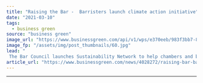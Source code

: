 ```yaml
---
title: "Raising the Bar -  Barristers launch climate action initiative"
date: "2021-03-10"
tags: 
  - business green
source: "business green"
image_url: "https://www.businessgreen.com/api/v1/wps/e370eeb/983f3bb7-8818-4d70-8d14-ff7ee97c805b/4/iStock-698689964-1-court-room-legal-185x114.jpg"
image_fp: "/assets/img/post_thumbnails/60.jpg"
lead: "
 The Bar Council launches Sustainability Network to help chambers and barristers cut costs and greenhouse gas emissions ..."
article_url: "https://www.businessgreen.com/news/4028272/raising-bar-barristers-launch-climate-action-initiative"
---
```


---
